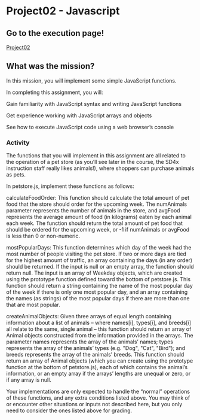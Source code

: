 # Project02 - Javascript

## Go to the execution page!
[Project02](https://ashleyjhkoo.github.io/WebProgrammingWithJavascript/Project02_Javascript/petstore.html)

## What was the mission?
In this mission, you will implement some simple JavaScript functions.

In completing this assignment, you will:

Gain familiarity with JavaScript syntax and writing JavaScript functions

Get experience working with JavaScript arrays and objects

See how to execute JavaScript code using a web browser’s console

### Activity
The functions that you will implement in this assignment are all related to the operation of a pet store (as you’ll see later in the course, the SD4x instruction staff really likes animals!), where shoppers can purchase animals as pets.


In petstore.js, implement these functions as follows:

calculateFoodOrder: This function should calculate the total amount of pet food that the store should order for the upcoming week. The numAnimals parameter represents the number of animals in the store, and avgFood represents the average amount of food (in kilograms) eaten by each animal each week. The function should return the total amount of pet food that should be ordered for the upcoming week, or -1 if numAnimals or avgFood is less than 0 or non-numeric.

mostPopularDays: This function determines which day of the week had the most number of people visiting the pet store. If two or more days are tied for the highest amount of traffic, an array containing the days (in any order) should be returned. If the input is null or an empty array, the function should return null. The input is an array of Weekday objects, which are created using the prototype function defined toward the bottom of petstore.js. This function should return a string containing the name of the most popular day of the week if there is only one most popular day, and an array containing the names (as strings) of the most popular days if there are more than one that are most popular.

createAnimalObjects: Given three arrays of equal length containing information about a list of animals – where names[i], types[i], and breeds[i] all relate to the same, single animal – this function should return an array of Animal objects constructed from the information provided in the arrays. The parameter names represents the array of the animals’ names; types represents the array of the animals’ types (e.g. "Dog", "Cat", "Bird"); and breeds represents the array of the animals’ breeds. This function should return an array of Animal objects (which you can create using the prototype function at the bottom of petstore.js), each of which contains the animal’s information, or an empty array if the arrays’ lengths are unequal or zero, or if any array is null.

Your implementations are only expected to handle the “normal” operations of these functions, and any extra conditions listed above. You may think of or encounter other situations or inputs not described here, but you only need to consider the ones listed above for grading.